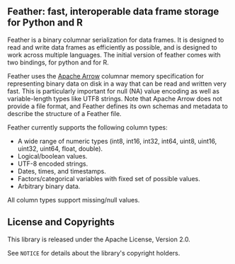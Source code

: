 ## Feather: fast, interoperable data frame storage for Python and R

Feather is a binary columnar serialization for data frames. It is designed to
read and write data frames as efficiently as possible, and is designed to work
across multiple languages. The initial version of feather comes with two
bindings, for python and for R.

Feather uses the [Apache Arrow](https://arrow.apache.org) columnar memory
specification for representing binary data on disk in a way that can be read
and written very fast. This is particularly important for null (NA) value
encoding as well as variable-length types like UTF8 strings. Note that Apache
Arrow does not provide a file format, and Feather defines its own schemas and
metadata to describe the structure of a Feather file.

Feather currently supports the following column types:

* A wide range of numeric types (int8, int16, int32, int64, uint8, uint16,
  uint32, uint64, float, double).
* Logical/boolean values.
* UTF-8 encoded strings.
* Dates, times, and timestamps.
* Factors/categorical variables with fixed set of possible values.
* Arbitrary binary data.

All column types support missing/null values.

## License and Copyrights

This library is released under the Apache License, Version 2.0.

See `NOTICE` for details about the library's copyright holders.
